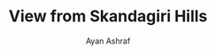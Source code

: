 ---
#YAML part
layout: post
title: View from Skandagiri Hills
author: Ayan Ashraf
description: "Picturesque view from the top of the hills of Skandagiri."
categories: pictures
image: "{{ site.baseurl }}/assets/images/Pictures/View_from_Skandagiri_Hills-Ayan_Ashraf.jpg"
---